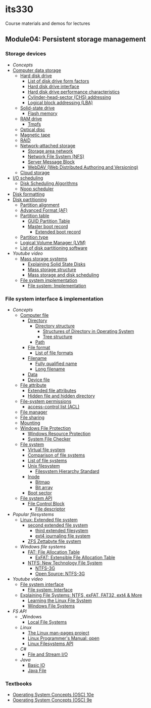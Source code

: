 # its330
Course materials and demos for lectures


## Module04: Persistent storage management
### Storage devices
* _Concepts_
 * [Computer data storage](https://en.wikipedia.org/wiki/Computer_data_storage)
   * [Hard disk drive](https://en.wikipedia.org/wiki/Hard_disk_drive)
     * [List of disk drive form factors](https://en.wikipedia.org/wiki/List_of_disk_drive_form_factors)
     * [Hard disk drive interface](https://en.wikipedia.org/wiki/Hard_disk_drive_interface)
     * [Hard disk drive performance characteristics](https://en.wikipedia.org/wiki/Hard_disk_drive_performance_characteristics)
     * [Cylinder-head-sector (CHS) addressing](https://en.wikipedia.org/wiki/Cylinder-head-sector)
     * [Logical block addressing (LBA) ](https://en.wikipedia.org/wiki/Logical_block_addressing)
   * [Solid-state drive](https://en.wikipedia.org/wiki/Solid-state_drive)
     * [Flash memory](https://en.wikipedia.org/wiki/Flash_memory)
   * [RAM drive](https://en.wikipedia.org/wiki/RAM_drive)
     * [Tmpfs](https://en.wikipedia.org/wiki/Tmpfs)
   * [Optical disc](https://en.wikipedia.org/wiki/Optical_disc)
   * [Magnetic tape](https://en.wikipedia.org/wiki/Magnetic_tape)
   * [RAID](https://en.wikipedia.org/wiki/RAID)
   * [Network-attached storage](https://en.wikipedia.org/wiki/Network-attached_storage)
     * [Storage area network](https://en.wikipedia.org/wiki/Storage_area_network)
     * [Network File System (NFS)](https://en.wikipedia.org/wiki/Network_File_System)
     * [Server Message Block](https://en.wikipedia.org/wiki/Server_Message_Block)
     * [WebDAV (Web Distributed Authoring and Versioning) ](https://en.wikipedia.org/wiki/WebDAV)
   * [Cloud storage](https://en.wikipedia.org/wiki/Cloud_storage)
 * [I/O scheduling](https://en.wikipedia.org/wiki/I/O_scheduling)
   * [Disk Scheduling Algorithms](https://www.geeksforgeeks.org/disk-scheduling-algorithms/)
   * [Noop scheduler](https://en.wikipedia.org/wiki/Noop_scheduler)
 * [Disk formatting](https://en.wikipedia.org/wiki/Disk_formatting)
 * [Disk partitioning](https://en.wikipedia.org/wiki/Disk_partitioning)
   * [Partition alignment](https://en.wikipedia.org/wiki/Partition_alignment)
   * [Advanced Format (AF)](https://en.wikipedia.org/wiki/Advanced_Format)
   * [Partition table](https://en.wikipedia.org/wiki/Partition_table)
     * [GUID Partition Table](https://en.wikipedia.org/wiki/GUID_Partition_Table)
     * [Master boot record](https://en.wikipedia.org/wiki/Master_boot_record)
       * [Extended boot record](https://en.wikipedia.org/wiki/Extended_boot_record)
   * [Partition type](https://en.wikipedia.org/wiki/Partition_type)
   * [Logical Volume Manager (LVM)](https://en.wikipedia.org/wiki/Logical_Volume_Manager_(Linux))
   * [List of disk partitioning software](https://en.wikipedia.org/wiki/List_of_disk_partitioning_software)
* _Youtube video_
  * [Mass storage systems](https://www.youtube.com/watch?v=KMETs6ONOoI)
    * [Explaining Solid State Disks](https://www.youtube.com/watch?v=viac3j6MeII)
    * [Mass storage structure](https://www.youtube.com/playlist?list=PLskQvPDUk0sIpg-7EGPiE_kPjpAakY_ey)
    * [Mass storage and disk scheduling](https://www.youtube.com/watch?v=Obv6wAg1f08)
  * [File system implementation](https://www.youtube.com/playlist?list=PLskQvPDUk0sKgGGReUz7nMwYkDTbevUC1)
    * [File system: Implementation](https://www.youtube.com/watch?v=G74QFfuOghE&list=PLacuG5pysFbDQU8kKxbUh4K5c1iL5_k7k&index=16)
### File system interface & implementation
* _Concepts_
  * [Computer file](https://en.wikipedia.org/wiki/Computer_file)
    * [Directory](https://en.wikipedia.org/wiki/Directory_(computing))
      * [Directory structure](https://en.wikipedia.org/wiki/Directory_structure)
        * [Structures of Directory in Operating System](https://www.geeksforgeeks.org/structures-of-directory-in-operating-system/)
        * [Tree structure](https://en.wikipedia.org/wiki/Tree_structure)
      * [Path](https://en.wikipedia.org/wiki/Path_(computing))
    * [File format](https://en.wikipedia.org/wiki/File_format)
      * [List of file formats](https://en.wikipedia.org/wiki/List_of_file_formats)
    * [Filename](https://en.wikipedia.org/wiki/Filename)
      * [Fully qualified name](https://en.wikipedia.org/wiki/Fully_qualified_name)
      * [Long filename](https://en.wikipedia.org/wiki/Long_filename)
    * [Data](https://en.wikipedia.org/wiki/Data_(computing))
    * [Device file](https://en.wikipedia.org/wiki/Device_file)
  * [File attribute](https://en.wikipedia.org/wiki/File_attribute)
    * [Extended file attributes](https://en.wikipedia.org/wiki/Extended_file_attributes)
    * [Hidden file and hidden directory](https://en.wikipedia.org/wiki/Hidden_file_and_hidden_directory)
  * [File-system permissions](https://en.wikipedia.org/wiki/File-system_permissions)
    * [access-control list (ACL)](https://en.wikipedia.org/wiki/Access-control_list)
  * [File manager](https://en.wikipedia.org/wiki/File_manager)
  * [File sharing](https://en.wikipedia.org/wiki/File_sharing)
  * [Mounting ](https://en.wikipedia.org/wiki/Mount_(computing))
  * [Windows File Protection](https://en.wikipedia.org/wiki/Windows_File_Protection)
    * [Windows Resource Protection](https://en.wikipedia.org/wiki/Windows_Resource_Protection)
    * [System File Checker](https://en.wikipedia.org/wiki/System_File_Checker)
  * [File system](https://en.wikipedia.org/wiki/File_system)
    * [Virtual file system](https://en.wikipedia.org/wiki/Virtual_file_system)
    * [Comparison of file systems](https://en.wikipedia.org/wiki/Comparison_of_file_systems)
    * [List of file systems](https://en.wikipedia.org/wiki/List_of_file_systems)
    * [Unix filesystem](https://en.wikipedia.org/wiki/Unix_filesystem)
      * [Filesystem Hierarchy Standard](https://en.wikipedia.org/wiki/Filesystem_Hierarchy_Standard)
    * [Inode](https://en.wikipedia.org/wiki/Inode)
      * [Bitmap](https://en.wikipedia.org/wiki/Bitmap)
      * [Bit array](https://en.wikipedia.org/wiki/Bit_array)
    * [Boot sector](https://en.wikipedia.org/wiki/Boot_sector)
  * [File system API](https://en.wikipedia.org/wiki/File_system_API)
    * [File Control Block](https://en.wikipedia.org/wiki/File_Control_Block)
      * [File descriptor](https://en.wikipedia.org/wiki/File_descriptor)
* _Popular filesystems_
  * [Linux: Extended file system](https://en.wikipedia.org/wiki/Extended_file_system)
    * [second extended file system](https://en.wikipedia.org/wiki/Ext2)
      * [third extended filesystem](https://en.wikipedia.org/wiki/Ext3)
      * [ext4 journaling file system](https://en.wikipedia.org/wiki/Ext4)
    * [ZFS Zettabyte file system](https://en.wikipedia.org/wiki/ZFS)
  * _Windows file systems_
    * [FAT: File Allocation Table](https://en.wikipedia.org/wiki/File_Allocation_Table)
      * [ExFAT: Extensible File Allocation Table](https://en.wikipedia.org/wiki/ExFAT)
    * [NTFS: New Technology File System](https://en.wikipedia.org/wiki/NTFS)
      * [NTFS-3G](https://en.wikipedia.org/wiki/NTFS-3G)
      * [Open Source: NTFS-3G](https://www.tuxera.com/community/open-source-ntfs-3g/)
* _Youtube video_
  * [File system interface](https://www.youtube.com/playlist?list=PLskQvPDUk0sLsU1Vv5jSr-P-1yTt0AqdJ)
    * [File system: Interface](https://www.youtube.com/watch?v=Y46WruvvIKc&list=PLacuG5pysFbDQU8kKxbUh4K5c1iL5_k7k&index=15)
  * [Explaining File Systems: NTFS, exFAT, FAT32, ext4 & More](https://youtu.be/_h30HBYxtws)
    * [Learning the Linux File System](https://youtu.be/HIXzJ3Rz9po)
    * [Windows File Systems](https://youtu.be/TLKZEU1DZ9c)
* _FS API_
  * _Windows
    * [Local File Systems](https://docs.microsoft.com/en-us/windows/win32/fileio/file-management)
  * _Linux_
    * [The Linux man-pages project](https://www.kernel.org/doc/man-pages/)
    * [Linux Programmer's Manual: open](http://man7.org/linux/man-pages/man2/open.2.html)
    * [Linux Filesystems API](https://www.kernel.org/doc/html/v4.14/filesystems/index.html)
  * _C#_
    * [File and Stream I/O](https://docs.microsoft.com/en-us/dotnet/standard/io/)
  * _Java_
    * [Basic IO](https://docs.oracle.com/javase/tutorial/essential/io/)
    * [Java File](http://www.java2s.com/Tutorials/Java/Java_io/index.htm)
### Textbooks
* [Operating System Concepts (OSC) 10e](https://www.os-book.com/OS10/index.html)
* [Operating System Concepts (OSC) 9e](https://www.os-book.com/OS9/index.html)